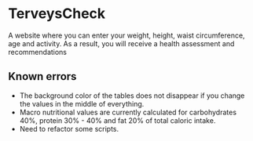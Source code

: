 # TerveysCheck
 
A website where you can enter your weight, height, waist circumference, age and activity.
As a result, you will receive a health assessment and recommendations

## Known errors
- The background color of the tables does not disappear if you change the values in the middle of everything.
- Macro nutritional values are currently calculated for carbohydrates 40%, protein 30% - 40% and fat 20% of total caloric intake.
- Need to refactor some scripts.
